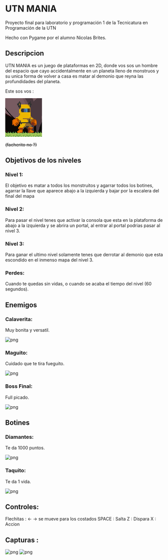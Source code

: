 # UTN MANIA
Proyecto final para laboratorio y programación 1 de la Tecnicatura en Programación de la UTN

Hecho con Pygame por el alumno Nicolas Brites.

## Descripcion
UTN MANIA es un juego de plataformas en 2D, donde vos sos un hombre del espacio que cayo accidentalmente en un planeta lleno de monstruos y su unica forma de volver a casa es matar al demonio que reyna las profundidades del planeta.

Este sos vos :

![png](images/readme_img/player_readme.PNG)

~~(facherito no ?)~~

## Objetivos de los niveles
### Nivel 1:
El objetivo es matar a todos los monstruitos y agarrar todos los botines, agarrar la llave que aparece abajo a la izquierda y bajar por la escalera del final del mapa
### Nivel 2:
Para pasar el nivel tenes que activar la consola que esta en la plataforma de abajo a la izquierda y se abrira un portal, al entrar al portal podrias pasar al nivel 3.
### Nivel 3:
Para ganar el ultimo nivel solamente tenes que derrotar al demonio que esta escondido en el inmenso mapa del nivel 3.
### Perdes:
Cuando te quedas sin vidas, o cuando se acaba el tiempo del nivel (60 segundos).

## Enemigos
### Calaverita:
Muy bonita y versatil.

![png](../images/readme_img/calaverita_readme.PNG)

### Maguito:
Cuidado que te tira fueguito.

![png](../images/readme_img/maguito_readme.PNG)
### Boss Final:
Full picado.

![png](../images/readme_img/boss_readme.PNG)

## Botines
### Diamantes:
Te da 1000 puntos.

![png](../images/readme_img/diamantito_readme.PNG)

### Taquito:
Te da 1 vida.

![png](../images/readme_img/taquito_readme.PNG)

## Controles:

Flechitas : ← → se mueve para los costados
SPACE : Salta
Z : Dispara
X : Accion

## Capturas :
![png](../images/readme_img/captura1_readme.PNG)
![png](../images/readme_img/captura2_readme.PNG)



